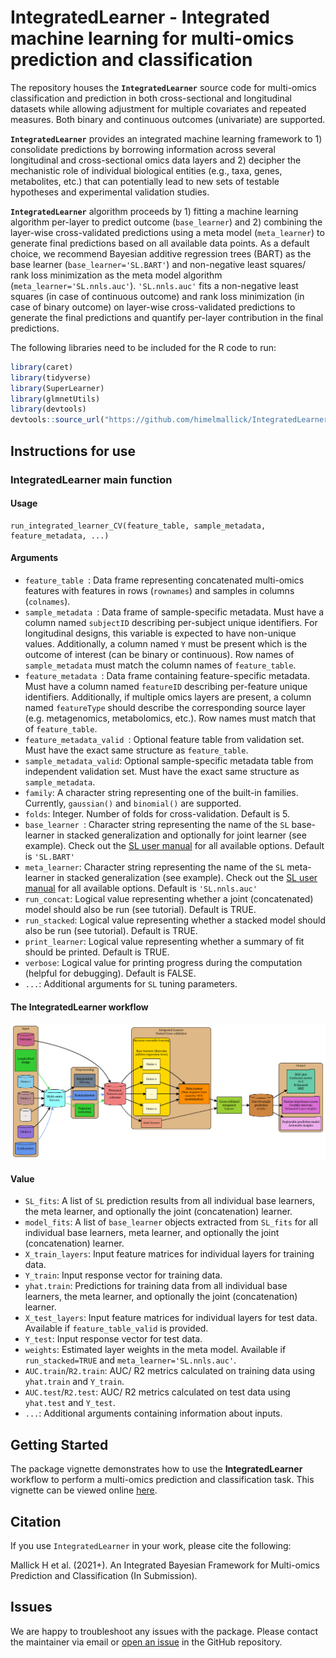 # IntegratedLearner - Integrated machine learning for multi-omics prediction and classification 

The repository houses the **`IntegratedLearner`** source code for multi-omics classification and prediction in both cross-sectional and longitudinal datasets while allowing adjustment for multiple covariates and repeated measures. Both binary and continuous outcomes (univariate) are supported. 

**`IntegratedLearner`** provides an integrated machine learning framework to 1) consolidate predictions by borrowing information across several longitudinal and cross-sectional omics data layers and 2) decipher the mechanistic role of individual biological entities (e.g., taxa, genes, metabolites, etc.) that can potentially lead to new sets of testable hypotheses and experimental validation studies.

**`IntegratedLearner`** algorithm proceeds by 1) fitting a machine learning algorithm per-layer to predict outcome (```base_learner```) and 2) combining the layer-wise cross-validated predictions using a meta model (```meta_learner```) to generate final predictions based on all available data points. As a default choice, we recommend Bayesian additive regression trees (BART) as the base learner (```base_learner='SL.BART'```) and non-negative least squares/ rank loss minimization as the meta model algorithm (```meta_learner='SL.nnls.auc'```). ```'SL.nnls.auc'``` fits a non-negative least squares (in case of continuous outcome) and rank loss minimization (in case of binary outcome) on layer-wise cross-validated predictions to generate the final predictions and quantify per-layer contribution in the final predictions.

The following libraries need to be included for the R code to run:

```r
library(caret)
library(tidyverse)
library(SuperLearner)
library(glmnetUtils)
library(devtools)
devtools::source_url("https://github.com/himelmallick/IntegratedLearner/blob/master/scripts/IntegratedLearner_CV.R?raw=TRUE") 
```

## Instructions for use

### IntegratedLearner main function

#### Usage

```
run_integrated_learner_CV(feature_table, sample_metadata, feature_metadata, ...)
```

#### Arguments

* ```feature_table ```: Data frame representing concatenated multi-omics features with features in rows (```rownames```) and samples in columns (```colnames```).
* ```sample_metadata ```: Data frame of sample-specific metadata. Must have a column named ```subjectID``` describing per-subject unique identifiers. For longitudinal designs, this variable is expected to have non-unique values. Additionally, a column named ```Y``` must be present which is the outcome of interest (can be binary or continuous). Row names of ```sample_metadata``` must match the column names of ```feature_table```.
* ```feature_metadata ```: Data frame containing feature-specific metadata. Must have a column named ```featureID``` describing per-feature unique identifiers. Additionally, if multiple omics layers are present, a column named ```featureType``` should describe the corresponding source layer (e.g. metagenomics, metabolomics, etc.). Row names must match that of ```feature_table```.
* ```feature_metadata_valid ```: Optional feature table from validation set. Must have the exact same structure as `feature_table`. 
* ```sample_metadata_valid```: Optional sample-specific metadata table from independent validation set. Must have the exact same structure as `sample_metadata`. 
* ```family```: A character string representing one of the built-in families. Currently, ```gaussian()``` and ```binomial()``` are supported.
* ```folds```: Integer. Number of folds for cross-validation. Default is 5.
* ```base_learner ```: Character string representing the name of the ```SL``` base-learner in stacked generalization and optionally for joint learner (see example). Check out the [SL user manual](https://cran.r-project.org/web/packages/SuperLearner/vignettes/Guide-to-SuperLearner.html) for all available options. Default is ```'SL.BART'```
* ```meta_learner```: Character string representing the name of the ```SL``` meta-learner in stacked generalization (see example). Check out the [SL user manual](https://cran.r-project.org/web/packages/SuperLearner/vignettes/Guide-to-SuperLearner.html) for all available options. Default is ```'SL.nnls.auc'```
* ```run_concat```: Logical value representing whether a joint (concatenated) model should also be run (see tutorial). Default is TRUE.
* ```run_stacked```: Logical value representing whether a stacked model should also be run (see tutorial). Default is TRUE.
* ```print_learner```: Logical value representing whether a summary of fit should be printed. Default is TRUE.
* ```verbose```: Logical value for printing progress during the computation (helpful for debugging). Default is FALSE. 
* ```...```: Additional arguments for `SL` tuning parameters.

#### The IntegratedLearner workflow
![Flow Chart](/images/Flowchart.png)

#### Value

* ```SL_fits```: A list of ```SL``` prediction results from all individual base learners, the meta learner, and optionally the joint (concatenation) learner.
* ```model_fits```: A list of ```base_learner``` objects extracted from ```SL_fits``` for all individual base learners, meta learner, and optionally the joint (concatenation) learner.
* ```X_train_layers```: Input feature matrices for individual layers for training data.
* ```Y_train```: Input response vector for training data.
* ```yhat.train```: Predictions for training data from all individual base learners, the meta learner, and optionally the joint (concatenation) learner.
* ```X_test_layers```: Input feature matrices for individual layers for test data. Available if ```feature_table_valid``` is provided. 
* ```Y_test```: Input response vector for test data.
* ```weights```: Estimated layer weights in the meta model. Available if ```run_stacked=TRUE``` and ```meta_learner='SL.nnls.auc'```.
* ```AUC.train```/```R2.train```: AUC/ R2 metrics calculated on training data using ```yhat.train``` and ```Y_train```.
* ```AUC.test```/```R2.test```: AUC/ R2 metrics calculated on test data using ```yhat.test``` and ```Y_test```.
* ```...```: Additional arguments containing information about inputs. 

## Getting Started
The package vignette demonstrates how to use the **IntegratedLearner** workflow to perform a multi-omics prediction and classification task. This vignette can be viewed online [here](http://htmlpreview.github.io/?https://github.com/himelmallick/IntegratedLearner/blob/master/vignettes/IntegratedLearner.html).


Citation
--------

If you use `IntegratedLearner` in your work, please cite the following:

Mallick H et al. (2021+). An Integrated Bayesian Framework for Multi-omics Prediction and Classification (In Submission).

Issues
------

We are happy to troubleshoot any issues with the package. Please contact the maintainer via email or [open an issue](https://github.com/himelmallick/IntegratedLearner/issues) in the GitHub repository.
